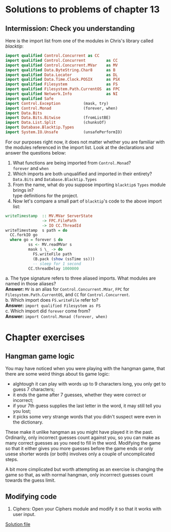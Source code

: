# Solutions to problems of chapter 13

## Intermission: Check you understanding

Here is the import list from one of the modules in Chris's library called _blacktip_:
```hs
import qualified Control.Concurrent as CC
import qualified Control.Concurrent         as CC
import qualified Control.Concurrent.MVar    as MV
import qualified Data.ByteString.Char8      as B
import qualified Data.Locator               as DL
import qualified Data.Time.Clock.POSIX      as PSX
import qualified Filesystem                 as FS
import qualified Filesystem.Path.CurrentOS  as FPC
import qualified Network.Info               as NI
import qualified Safe
import Control.Exception          (mask, try)
import Control.Monad              (forever, when)
import Data.Bits
import Data.Bits.Bitwise          (fromListBE)
import Data.List.Split            (chunksOf)
import Database.Blacktip.Types
import System.IO.Unsafe           (unsafePerformIO)
```

For our purposes right now, it does not matter whether you are familiar with the modules referenced in the import list. Look at the declarations and answer the questions below:

1. What functions are being imported from `Control.Monad`?
<br>`forever` and `when`
2. Which imports are both unqualified and imported in their entirety?
<br> `Data.Bits` and `Database.Blacktip.Types`
3. From the name, what do you suppose importing `blacktip`s `Types` module brings in?
<br> type definitions for the project.
4. Now let's compare a small part of `blacktip`'s code to the above import list:

```hs
writeTimestamp  :: MV.MVar ServerState
                -> FPC.FilePath
                -> IO CC.ThreadId
writeTimestamp  s path = do
  CC.forkIO go
  where go = forever $ do
          ss <- MV.readMVar s
          mask $ \_ -> do
            FS.writeFile path
            (B.pack (show (ssTime ss)))
            -- sleep for 1 second
          CC.threadDelay 1000000
```
a. The type signature refers to three aliased imports. What modules are named in those aliases?
<br>**Answer:** `MV` is an alias for `Control.Concurrent.MVar`, `FPC` for `Filesystem.Path.CurrentOS`, and `CC` for `Control.Concurrent`.
<br>b. Which import does `FS.writeFile` refer to?
<br>**Answer:** `import qualified Filesystem as FS`
<br>c. Which import did `forever` come from?
<br>**Answer:** `import Control.Monad (forever, when)`


# Chapter exercises

## Hangman game logic

You may have noticed when you were playing with the hangman game, that there are some weird things about tis game logic:

 - alghtough it can play with words up to 9 characters long, you only get to guess 7 characters;
 - it ends the game after 7 guesses, whether they were correct or incorrect;
 - if your 7th guess supplies the last letter in the word, it may still tell you you lost;
 - it picks some very strange words that you didn't suspect were even in the dictionary.

These make it unlike hangman as you might have played it in the past. Ordinarily, only incorrect guesses count against you, so you can make as many correct guesses as you need to fill in the word. Modifying the game so that it either gives you more guesses before the game ends or only usese shorter words (or both) involves only a couple of uncomplicated steps.

A bit more cimplicated but worth attempting as an exercise is changing the game so that, as with normal hangman, only incorrrect guesses count towards the guess limit.


## Modifying code

1. Ciphers: Open your Ciphers module and modify it so that it works with user input.

[Solution file](exercise.files/cipher.hs)




